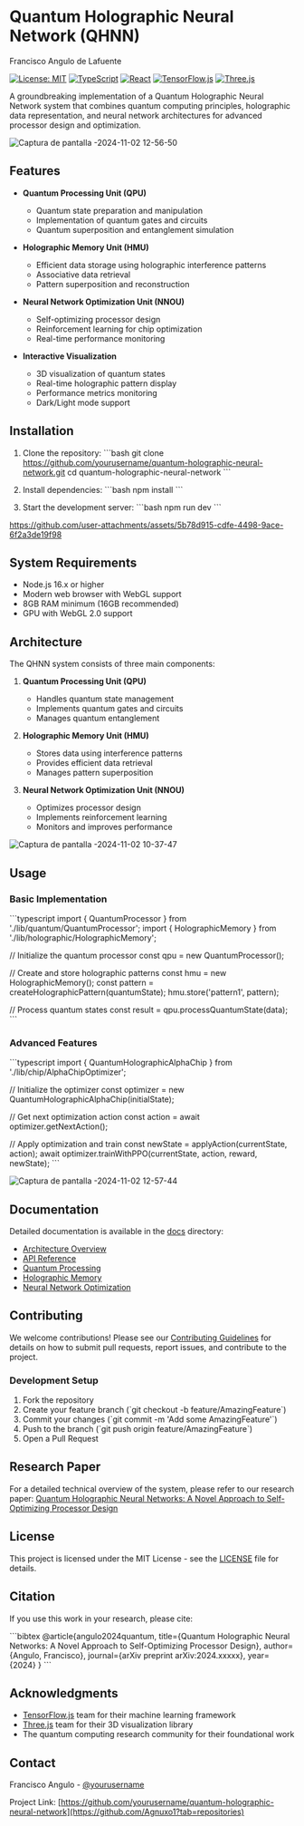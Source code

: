 # Quantum Holographic Neural Network (QHNN)

Francisco Angulo de Lafuente

[![License: MIT](https://img.shields.io/badge/License-MIT-yellow.svg)](https://opensource.org/licenses/MIT)
[![TypeScript](https://img.shields.io/badge/TypeScript-4.9.5-blue.svg)](https://www.typescriptlang.org/)
[![React](https://img.shields.io/badge/React-18.2.0-blue.svg)](https://reactjs.org/)
[![TensorFlow.js](https://img.shields.io/badge/TensorFlow.js-4.17.0-orange.svg)](https://www.tensorflow.org/js)
[![Three.js](https://img.shields.io/badge/Three.js-0.161.0-green.svg)](https://threejs.org/)

A groundbreaking implementation of a Quantum Holographic Neural Network system that combines quantum computing principles, holographic data representation, and neural network architectures for advanced processor design and optimization.

![Captura de pantalla -2024-11-02 12-56-50](https://github.com/user-attachments/assets/7d1ee136-4d5e-4197-a6f2-adfd4ec431ac)


## Features

- **Quantum Processing Unit (QPU)**
  - Quantum state preparation and manipulation
  - Implementation of quantum gates and circuits
  - Quantum superposition and entanglement simulation

- **Holographic Memory Unit (HMU)**
  - Efficient data storage using holographic interference patterns
  - Associative data retrieval
  - Pattern superposition and reconstruction

- **Neural Network Optimization Unit (NNOU)**
  - Self-optimizing processor design
  - Reinforcement learning for chip optimization
  - Real-time performance monitoring

- **Interactive Visualization**
  - 3D visualization of quantum states
  - Real-time holographic pattern display
  - Performance metrics monitoring
  - Dark/Light mode support

## Installation

1. Clone the repository:
\`\`\`bash
git clone https://github.com/yourusername/quantum-holographic-neural-network.git
cd quantum-holographic-neural-network
\`\`\`

2. Install dependencies:
\`\`\`bash
npm install
\`\`\`

3. Start the development server:
\`\`\`bash
npm run dev
\`\`\`




https://github.com/user-attachments/assets/5b78d915-cdfe-4498-9ace-6f2a3de19f98



## System Requirements

- Node.js 16.x or higher
- Modern web browser with WebGL support
- 8GB RAM minimum (16GB recommended)
- GPU with WebGL 2.0 support

## Architecture

The QHNN system consists of three main components:

1. **Quantum Processing Unit (QPU)**
   - Handles quantum state management
   - Implements quantum gates and circuits
   - Manages quantum entanglement

2. **Holographic Memory Unit (HMU)**
   - Stores data using interference patterns
   - Provides efficient data retrieval
   - Manages pattern superposition

3. **Neural Network Optimization Unit (NNOU)**
   - Optimizes processor design
   - Implements reinforcement learning
   - Monitors and improves performance
  

![Captura de pantalla -2024-11-02 10-37-47](https://github.com/user-attachments/assets/e0ec287a-d96f-47b5-a0ae-966d66e4fca1)


## Usage

### Basic Implementation

\`\`\`typescript
import { QuantumProcessor } from './lib/quantum/QuantumProcessor';
import { HolographicMemory } from './lib/holographic/HolographicMemory';

// Initialize the quantum processor
const qpu = new QuantumProcessor();

// Create and store holographic patterns
const hmu = new HolographicMemory();
const pattern = createHolographicPattern(quantumState);
hmu.store('pattern1', pattern);

// Process quantum states
const result = qpu.processQuantumState(data);
\`\`\`

### Advanced Features

\`\`\`typescript
import { QuantumHolographicAlphaChip } from './lib/chip/AlphaChipOptimizer';

// Initialize the optimizer
const optimizer = new QuantumHolographicAlphaChip(initialState);

// Get next optimization action
const action = await optimizer.getNextAction();

// Apply optimization and train
const newState = applyAction(currentState, action);
await optimizer.trainWithPPO(currentState, action, reward, newState);
\`\`\`


![Captura de pantalla -2024-11-02 12-57-44](https://github.com/user-attachments/assets/32a148f2-1085-4b07-890d-15b0f2bd32dc)


## Documentation

Detailed documentation is available in the [docs](./docs) directory:

- [Architecture Overview](./docs/architecture.md)
- [API Reference](./docs/api.md)
- [Quantum Processing](./docs/quantum.md)
- [Holographic Memory](./docs/holographic.md)
- [Neural Network Optimization](./docs/optimization.md)

## Contributing

We welcome contributions! Please see our [Contributing Guidelines](CONTRIBUTING.md) for details on how to submit pull requests, report issues, and contribute to the project.

### Development Setup

1. Fork the repository
2. Create your feature branch (\`git checkout -b feature/AmazingFeature\`)
3. Commit your changes (\`git commit -m 'Add some AmazingFeature'\`)
4. Push to the branch (\`git push origin feature/AmazingFeature\`)
5. Open a Pull Request

## Research Paper

For a detailed technical overview of the system, please refer to our research paper:
[Quantum Holographic Neural Networks: A Novel Approach to Self-Optimizing Processor Design](https://www.researchgate.net/publication/385490689_Title_AlphaChip_Integration_in_Quantum_Holographic_Neural_Networks_A_Revolutionary_Approach_to_Self-Optimizing_Processor_Design)

## License

This project is licensed under the MIT License - see the [LICENSE](LICENSE) file for details.

## Citation

If you use this work in your research, please cite:

\`\`\`bibtex
@article{angulo2024quantum,
  title={Quantum Holographic Neural Networks: A Novel Approach to Self-Optimizing Processor Design},
  author={Angulo, Francisco},
  journal={arXiv preprint arXiv:2024.xxxxx},
  year={2024}
}
\`\`\`

## Acknowledgments

- [TensorFlow.js](https://www.tensorflow.org/js) team for their machine learning framework
- [Three.js](https://threejs.org/) team for their 3D visualization library
- The quantum computing research community for their foundational work

## Contact

Francisco Angulo - [@yourusername](https://x.com/Francisco_Ecofa)

Project Link: [https://github.com/yourusername/quantum-holographic-neural-network](https://github.com/Agnuxo1?tab=repositories)
